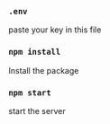 ### `.env`

paste your key in this file

### `npm install`

Install the package

### `npm start`

start the server


